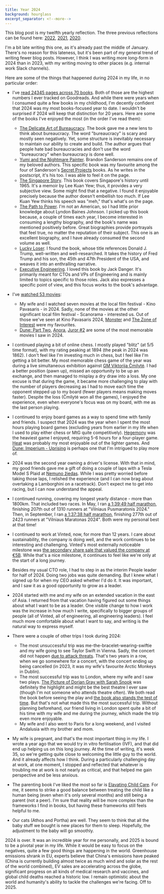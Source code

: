 ```yaml
---
title: Year 2024
background: hourglass
excerpt_separator: <!--more-->
---
```


This blog post is my twelfth yearly reflection. The three previous reflections can be found here: [2022](/year-2023), [2021](/year-2022), [2020](/year-2021).

I'm a bit late writing this one, as it's already past the middle of January. There's no reason for this lateness, but it's been part of my general trend of writing fewer blog posts. However, I think I was writing more long-form in 2024 than in 2023, with my writing moving to other places (e.g. internal work Slack channels).

<!--more-->

Here are some of the things that happened during 2024 in my life, in no particular order:

* I've [read 24345 pages across 70 books](//goodreads.com/user/year_in_books/2024/36968510). Both of those are the highest numbers I ever tracked on Goodreads. And while there were years when I consumed quite a few books in my childhood, I'm decently confident that 2024 was my most books-focused year to date. I wouldn't be surprised if 2024 will keep that distinction for 20 years. Here are some of the books I've enjoyed the most (in the order I've read them):
  * [The Delicate Art of Bureaucracy](//goodreads.com/review/show/6165472115). The book gave me a new lens to think about bureaucracy. The word "bureaucracy" is scary and mostly seen negatively. Yet, some structure is inevitably necessary to maintain our ability to create and build. The author argues that people hate bad bureaucracies and don't use the word "bureaucracy" when bureaucracy is done well.
  * [Yumi and the Nightmare Painter](//goodreads.com/review/show/5948356461). Brandon Sanderson remains one of my beloved authors. This specific book was my favourite among the four of Sanderson's [Secret Projects](https://www.youtube.com/watch?v=6a-k6eaT-jQ) books. As he writes in the postscript, it's his too. I was able to feel it on the page.
  * [The Singapore Story](//goodreads.com/review/show/6001666844). This book covers Singapore's history until 1965. It's a memoir by Lee Kuan Yew; thus, it provides a very subjective view. Some might find that a negative. I found it enjoyable precisely because the author doesn't embellish too much. If Lee Kuan Yew thinks his speech was "meh," that's what's on the page.
  * [The Path to Power](//goodreads.com/review/show/6567385616). I'm not an American, so I had little prior knowledge about Lyndon Baines Johnson. I picked up this book because, a couple of times each year, I become interested in consuming a lengthy biography, and the book's name was mentioned positively before. Great biographies provide portrayals that feel true, no matter the reputation of their subject. This one is an excellent biography, and I have already consumed the second volume as well.
  * [Lucky Loser](//goodreads.com/review/show/6815090795). I found the book, whose title references Donald J. Trump, well-written and well-researched. It takes the history of Fred Trump and his son, the 45th and 47th President of the USA, and weaves it into an enthralling narrative.
  * [Executive Engineering](//goodreads.com/review/show/6516979340). I loved this book by Jack Danger. It's primarily meant for CTOs and VPs of Engineering and is mainly limited to topics specific to those roles. Jack also expresses a specific point of view, and this focus works to the book's advantage.

* I've [watched 53 movies](https://letterboxd.com/mmozuras/films/diary/for/2024/):
  * My wife and I watched seven movies at the local film festival - Kino Pavasaris - in 2024. Sadly, none of the movies at the other significant local film festival - Scanorama - interested us. Out of those we've seen at Kino Pavasaris 2024, [Monster](https://letterboxd.com/film/monster-2023/) and [The Zone of Interest](https://letterboxd.com/film/the-zone-of-interest/) were my favourites.
  * [Dune: Part Two](https://letterboxd.com/film/dune-part-two/), [Anora](https://letterboxd.com/film/anora/), [Juror #2](https://letterboxd.com/film/juror-2/) are some of the most memorable movies I saw in 2024.

* I continued playing a bit of online chess. I mostly played "blitz" (at 5/5 time format), with my rating peaking at 1894 (the peak in 2024 was 1862). I don't feel like I'm investing much in chess, but I feel like I'm getting a bit better. My most memorable chess game of the year was during a live simultaneous exhibition against [GM Viktorija Čmilytė](https://ratings.fide.com/profile/12801259). I had a better position (pawn up), missed an opportunity to be up an exchange, and then managed to misplay a dry draw into a loss. My one excuse is that during the game, it became more challenging to play with the number of players decreasing as I had to move each time the opponent stepped up to my board (fewer players means making moves faster). Despite the loss (Čmilytė won all the games), I enjoyed the experience, even when everyone's focus was on my board, with me as the last person playing.

* I continued to enjoy board games as a way to spend time with family and friends. I suspect that 2024 was the year when I spent the most hours playing board games (excluding years from earlier in my life when I used to play either chess or MtG quite competitively). [Hegemony](https://boardgamegeek.com/boardgame/321608/hegemony-lead-your-class-to-victory) was the heaviest game I enjoyed, requiring 5-6 hours for a four-player game. [Heat](https://boardgamegeek.com/boardgame/366013/heat-pedal-to-the-metal) was probably my most enjoyable out of the lighter games. And [Dune: Imperium - Uprising](https://boardgamegeek.com/boardgame/397598/dune-imperium-uprising) is perhaps one that I'm intrigued to play more of.

* 2024 was the second year owning a driver's license. With that in mind, my good friends gave me a gift of doing a couple of laps with a Tesla Model S Plaid at [Nemuno žiedas](https://lt.wikipedia.org/wiki/Nemuno_%C5%BEiedas). While I was pretty worried before taking those laps, I relished the experience (and I can now brag about overtaking a Lamborghini on a racetrack). Don't expect me to get into racing, but I can now understand the appeal.

* I continued running, covering my longest yearly distance - more than 1800km. That included two races. In May, I ran [a 1:39:49 half marathon](https://www.youtube.com/live/1X2RGeKHgaE?si=8cFPdhpSmgy-qw8m&t=11317), finishing 207th out of 1310 runners at "Vilniaus Pusmaratonis 2024." Then, in September, I ran [a 1:37:38 half marathon](https://www.youtube.com/watch?v=MDwkD7pm4-k&t=6526s), finishing 277th out of 2423 runners at "Vilniaus Maratonas 2024". Both were my personal best at that time!

* I continued to work at Vinted, now, for more than 12 years. I care about sustainability, the company is doing well, and the work continues to be interesting and challenging. Vinted's most externally noticeable milestone was [the secondary share sale that valued the company at €5B](https://company.vinted.com/newsroom/secondary-investment). While that's a nice milestone, it continues to feel like we're only at the start of a long journey.

* Besides my usual CTO role, I had to step in as the interim People leader for half of 2024. Doing two jobs was quite demanding. But I knew what I signed up for when my CEO asked whether I'd do it. It was important, and I saw it as a good opportunity to grow as a leader.

* 2024 started with me and my wife on an extended vacation in the east of Asia. I returned from that vacation having figured out some things about what I want to be as a leader. One visible change to how I work was the increase in how much I write, specifically to bigger groups of people (all of Vinted, all of engineering, all engineering leaders). I feel much more comfortable about what I want to say, and writing is the natural way to express myself.

* There were a couple of other trips I took during 2024:
  * The most unsuccessful trip was me-the-bracelet-wearing-swiftie and my wife going to see Taylor Swift in Vienna. Sadly, the concert did not happen [due to attack threats](https://www.pbs.org/newshour/world/plan-to-attack-taylor-swifts-vienna-shows-intended-to-kill-thousands-cia-official-claims). That's two years in a row, when we go somewhere for a concert, with the concert ending up being cancelled (in 2023, it was my wife's favourite Arctic Monkeys in Dublin).
  * The most successful trip was to London, where my wife and I saw two plays. [The Picture of Dorian Gray with Sarah Snook](https://www.youtube.com/watch?v=1Z456zhLBdU) was definitely the highlight and might be the best theatre I ever saw (though I'm not someone who attends theatre often). We both read the book before seeing the play and [the book also stands the test of time](https://www.goodreads.com/review/show/1214145670). But that's not what made this the most successful trip. Without planning beforehand, our friend living in London spent quite a bit of his time with my wife and me during the journey, which made the trip even more enjoyable.
  * My wife and I also went to Paris for a long weekend, and I visited Andalusia with my brother and mom.

* My wife is pregnant, and that's the most important thing in my life. I wrote a year ago that we would try in vitro fertilisation (IVF), and that did end up helping us on this long journey. At the time of writing, it's week 35, so we're getting quite close to welcoming the little guy to the world. And it already affects how I think. During a particularly challenging day at work, at one moment, I stopped and reflected that whatever is troubling me at work is not nearly as critical, and that helped me gain perspective and be less anxious.

* The parenting book I've liked the most so far is [Elavating Child Care](https://www.goodreads.com/review/show/6786028129). For me, it seems to strike a good balance between treating the child like a human being (even when it's only several months) and still being a parent (not a peer). I'm sure that reality will be more complex than the frameworks I find in books, but having these frameworks still feels helpful to me.

* Our cats (Athos and Portha) are well. They seem to think that all the baby stuff we bought is new places for them to sleep. Hopefully, the adjustment to the baby will go smoothly.

2024 is over. It was an incredible year for me personally, and 2025 is bound to be a pivotal year in my life. While it would be easy to focus on the negatives, quite a few good things are happening in the world. Greenhouse emissions shrank in EU, experts believe that China's emissions have peaked (China is currently building almost twice as much wind and solar as the rest of the world combined), EV sales are accelerating across the globe, significant progress on all kinds of medical research and vaccines, and global child deaths reached a historic low. I remain optimistic about the world and humanity's ability to tackle the challenges we're facing. Off to 2025.

